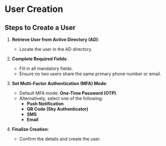 # User Creation

## Steps to Create a User

1. **Retrieve User from Active Directory (AD)**:
    - Locate the user in the AD directory.

2. **Complete Required Fields**:
    - Fill in all mandatory fields.
    - Ensure no two users share the same primary phone number or email.

3. **Set Multi-Factor Authentication (MFA) Mode**:
    - Default MFA mode: **One-Time Password (OTP)**.
    - Alternatively, select one of the following:
        - **Push Notification**
        - **QR Code (Sky Authenticator)**
        - **SMS**
        - **Email**

4. **Finalize Creation**:
    - Confirm the details and create the user.

